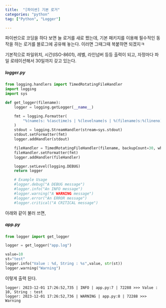 ```yaml
---
title:  "[파이썬] 기본 로거"
categories: "python"
tag: ["Python", "Logger"]

---
```


파이썬으로 코딩을 하다 보면 늘 로거를 새로 짰는데, 기본 패키지를 이용해 필수적인 동작을 하는 로거를 블로그에 공유해 놓는다. 이러면 그때그때 복붙하면 되겠지ㅋ

기본적으로 파일위치, 시간(ISO-8601), 레벨, 라인넘버 등등 출력이 되고, 자정마다 파일 로테이션해서 30일까지 갖고 있는다.

##### logger.py

```python
from logging.handlers import TimedRotatingFileHandler
import logging
import sys

def get_logger(filename):
    logger = logging.getLogger(__name__)

    fmt = logging.Formatter(
        "%(name)s: %(asctime)s | %(levelname)s | %(filename)s:%(lineno)s | %(process)d >>> %(message)s"
    )
    stdout = logging.StreamHandler(stream=sys.stdout)
    stdout.setFormatter(fmt)
    logger.addHandler(stdout)

    fileHandler = TimedRotatingFileHandler(filename, backupCount=30, when="midnight")
    fileHandler.setFormatter(fmt)
    logger.addHandler(fileHandler)

    logger.setLevel(logging.DEBUG)
    return logger

    # Example Usage
    #logger.debug("A DEBUG message")
    #logger.info("An INFO message")
    #logger.warning("A WARNING message")
    #logger.error("An ERROR message")
    #logger.critical("A CRITICAL message")
```

아래와 같이 불러 쓰면,

##### app.py
```python
from logger import get_logger

logger = get_logger("app.log")

value=10
st="test"
logger.info("Value : %d, String : %s",value, str(st))
logger.warning("Warning")

```

이렇게 출력 된다.

```
logger: 2023-12-01 17:26:52,735 | INFO | app.py:7 | 72288 >>> Value : 10, String : test
logger: 2023-12-01 17:26:52,736 | WARNING | app.py:8 | 72288 >>> Warning
```